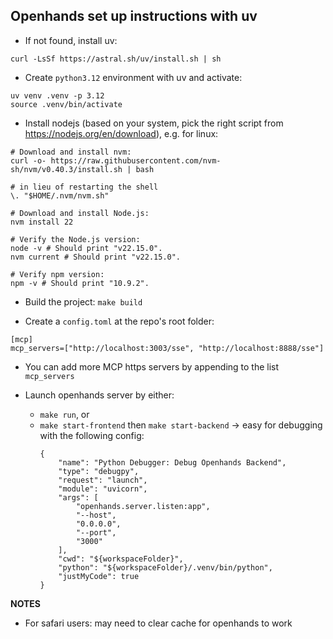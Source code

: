 ## Openhands set up instructions with uv
- If not found, install uv:
```
curl -LsSf https://astral.sh/uv/install.sh | sh
````
- Create `python3.12` environment with uv and activate:
```
uv venv .venv -p 3.12
source .venv/bin/activate
```

- Install nodejs (based on your system, pick the right script from https://nodejs.org/en/download), e.g. for linux:
```
# Download and install nvm:
curl -o- https://raw.githubusercontent.com/nvm-sh/nvm/v0.40.3/install.sh | bash

# in lieu of restarting the shell
\. "$HOME/.nvm/nvm.sh"

# Download and install Node.js:
nvm install 22

# Verify the Node.js version:
node -v # Should print "v22.15.0".
nvm current # Should print "v22.15.0".

# Verify npm version:
npm -v # Should print "10.9.2".
```

- Build the project: `make build`

- Create a `config.toml` at the repo's root folder:
```
[mcp]
mcp_servers=["http://localhost:3003/sse", "http://localhost:8888/sse"]
```
  - You can add more MCP https servers by appending to the list `mcp_servers`

- Launch openhands server by either:
  + `make run`, or
  + `make start-frontend` then `make start-backend` -> easy for debugging with the following config:
    ```
    {
        "name": "Python Debugger: Debug Openhands Backend",
        "type": "debugpy",
        "request": "launch",
        "module": "uvicorn",
        "args": [
            "openhands.server.listen:app",
            "--host",
            "0.0.0.0",
            "--port",
            "3000"
        ],
        "cwd": "${workspaceFolder}",
        "python": "${workspaceFolder}/.venv/bin/python",
        "justMyCode": true
    }
    ```

**NOTES**
- For safari users: may need to clear cache for openhands to work

